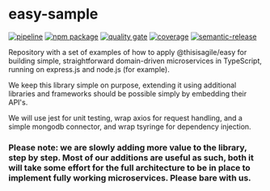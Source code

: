# easy-sample
[![pipeline](https://github.com/thisisagile/easy-sample/workflows/pipeline/badge.svg?branch=main)](https://github.com/thisisagile/easy-sample/actions?query=workflow%3A%22pipeline%22)
[![npm package](https://img.shields.io/npm/v/@thisisagile/easy-sample.svg)](https://www.npmjs.com/package/@thisisagile/easy-sample)
[![quality gate](https://sonarcloud.io/api/project_badges/measure?project=thisisagile_easy-sample&metric=alert_status)](https://sonarcloud.io/dashboard?id=thisisagile_easy-sample)
[![coverage](https://sonarcloud.io/api/project_badges/measure?project=thisisagile_easy-sample&metric=coverage)](https://sonarcloud.io/dashboard?id=thisisagile_easy-sample)
[![semantic-release](https://img.shields.io/badge/%20%20%F0%9F%93%A6%F0%9F%9A%80-semantic--release-e10079.svg)](https://github.com/semantic-release/semantic-release)

Repository with a set of examples of how to apply @thisisagile/easy for building simple, straightforward domain-driven microservices in TypeScript, running on express.js and node.js (for example).

We keep this library simple on purpose, extending it using additional libraries and frameworks should be possible simply by embedding their API's.

We will use jest for unit testing, wrap axios for request handling, and a simple mongodb connector, and wrap tsyringe for dependency injection.

### Please note: we are slowly adding more value to the library, step by step. Most of our additions are useful as such, both it will take some effort for the full architecture to be in place to implement fully working microservices. Please bare with us.
